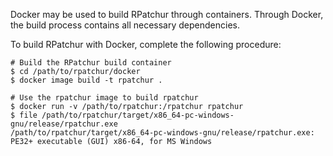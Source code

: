 Docker may be used to build RPatchur through containers.
Through Docker, the build process contains all necessary dependencies.

To build RPatchur with Docker, complete the following procedure:
```shell
# Build the RPatchur build container
$ cd /path/to/rpatchur/docker
$ docker image build -t rpatchur .

# Use the rpatchur image to build rpatchur
$ docker run -v /path/to/rpatchur:/rpatchur rpatchur
$ file /path/to/rpatchur/target/x86_64-pc-windows-gnu/release/rpatchur.exe
/path/to/rpatchur/target/x86_64-pc-windows-gnu/release/rpatchur.exe: PE32+ executable (GUI) x86-64, for MS Windows
```
